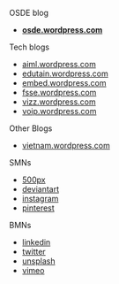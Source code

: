OSDE blog

- **[osde.wordpress.com](https://osde8info.wordpress.com)**

Tech blogs

- [aiml.wordpress.com](https://aidlml.wordpress.com)
- [edutain.wordpress.com](https://edutain8.wordpress.com)
- [embed.wordpress.com](https://embed8.wordpress.com)
- [fsse.wordpress.com](https://fsse8info.wordpress.com)
- [vizz.wordpress.com](https://vizz8info.wordpress.com)
- [voip.wordpress.com](https://voippix.wordpress.com)

Other Blogs

- [vietnam.wordpress.com](https://lovevietnamese.wordpress.com/)

SMNs

- [500px](https://500px.com/p/osde8info?view=photos)
- [deviantart](https://www.deviantart.com/osde8info)
- [instagram](https://www.instagram.com/osde8info/)
- [pinterest](https://www.pinterest.co.uk/osde8info/_saved/)

BMNs

- [linkedin](https://www.linkedin.com/)
- [twitter](https://twitter.com/osde8info)
- [unsplash](https://unsplash.com/@osde8info)
- [vimeo](https://vimeo.com/osde8info)

